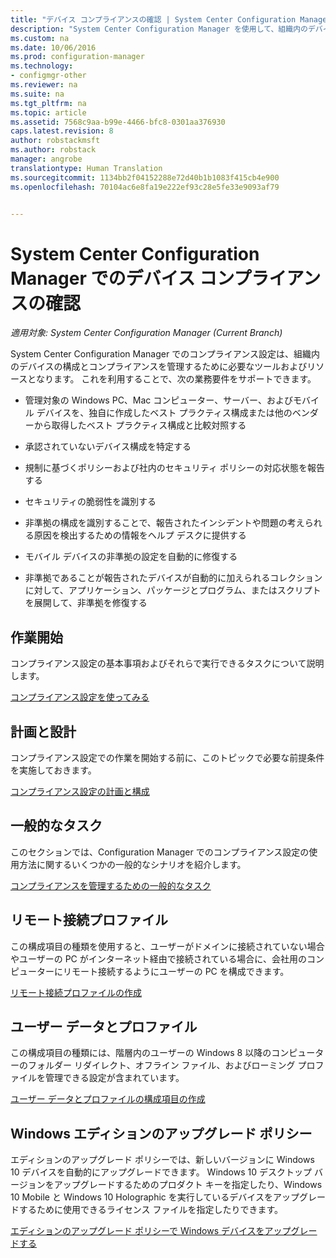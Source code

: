 ```yaml
---
title: "デバイス コンプライアンスの確認 | System Center Configuration Manager"
description: "System Center Configuration Manager を使用して、組織内のデバイスの構成とコンプライアンスを管理します。"
ms.custom: na
ms.date: 10/06/2016
ms.prod: configuration-manager
ms.technology:
- configmgr-other
ms.reviewer: na
ms.suite: na
ms.tgt_pltfrm: na
ms.topic: article
ms.assetid: 7568c9aa-b99e-4466-bfc8-0301aa376930
caps.latest.revision: 8
author: robstackmsft
ms.author: robstack
manager: angrobe
translationtype: Human Translation
ms.sourcegitcommit: 1134bb2f04152288e72d40b1b1083f415cb4e900
ms.openlocfilehash: 70104ac6e8fa19e222ef93c28e5fe33e9093af79


---
```

# <a name="ensure-device-compliance-with-system-center-configuration-manager"></a>System Center Configuration Manager でのデバイス コンプライアンスの確認

*適用対象: System Center Configuration Manager (Current Branch)*

System Center Configuration Manager でのコンプライアンス設定は、組織内のデバイスの構成とコンプライアンスを管理するために必要なツールおよびリソースとなります。 これを利用することで、次の業務要件をサポートできます。  

-   管理対象の Windows PC、Mac コンピューター、サーバー、およびモバイル デバイスを、独自に作成したベスト プラクティス構成または他のベンダーから取得したベスト プラクティス構成と比較対照する  

-   承認されていないデバイス構成を特定する  

-   規制に基づくポリシーおよび社内のセキュリティ ポリシーの対応状態を報告する  

-   セキュリティの脆弱性を識別する  

-   非準拠の構成を識別することで、報告されたインシデントや問題の考えられる原因を検出するための情報をヘルプ デスクに提供する  

-   モバイル デバイスの非準拠の設定を自動的に修復する  

-   非準拠であることが報告されたデバイスが自動的に加えられるコレクションに対して、アプリケーション、パッケージとプログラム、またはスクリプトを展開して、非準拠を修復する  


## <a name="get-started"></a>作業開始  
 コンプライアンス設定の基本事項およびそれらで実行できるタスクについて説明します。  

 [コンプライアンス設定を使ってみる](../../compliance/get-started/get-started-with-compliance-settings.md)  

## <a name="plan-and-design"></a>計画と設計  
 コンプライアンス設定での作業を開始する前に、このトピックで必要な前提条件を実施しておきます。  

 [コンプライアンス設定の計画と構成](../../compliance/plan-design/plan-for-and-configure-compliance-settings.md)  

## <a name="common-tasks"></a>一般的なタスク  
 このセクションでは、Configuration Manager でのコンプライアンス設定の使用方法に関するいくつかの一般的なシナリオを紹介します。  

 [コンプライアンスを管理するための一般的なタスク](../../compliance/plan-design/common-tasks-for-managing-compliance.md)  

## <a name="remote-connection-profiles"></a>リモート接続プロファイル  
 この構成項目の種類を使用すると、ユーザーがドメインに接続されていない場合やユーザーの PC がインターネット経由で接続されている場合に、会社用のコンピューターにリモート接続するようにユーザーの PC を構成できます。  

 [リモート接続プロファイルの作成](/sccm/compliance/deploy-use/create-remote-connection-profiles)  

## <a name="user-data-and-profiles"></a>ユーザー データとプロファイル  
 この構成項目の種類には、階層内のユーザーの Windows 8 以降のコンピューターのフォルダー リダイレクト、オフライン ファイル、およびローミング プロファイルを管理できる設定が含まれています。  

 [ユーザー データとプロファイルの構成項目の作成](/sccm/compliance/deploy-use/create-user-data-and-profiles-configuration-items)  

## <a name="windows-edition-upgrade-policy"></a>Windows エディションのアップグレード ポリシー  
 エディションのアップグレード ポリシーでは、新しいバージョンに Windows 10 デバイスを自動的にアップグレードできます。 Windows 10 デスクトップ バージョンをアップグレードするためのプロダクト キーを指定したり、Windows 10 Mobile と Windows 10 Holographic を実行しているデバイスをアップグレードするために使用できるライセンス ファイルを指定したりできます。  

 [エディションのアップグレード ポリシーで Windows デバイスをアップグレードする](/sccm/compliance/deploy-use/upgrade-windows-version)  



<!--HONumber=Nov16_HO1-->


